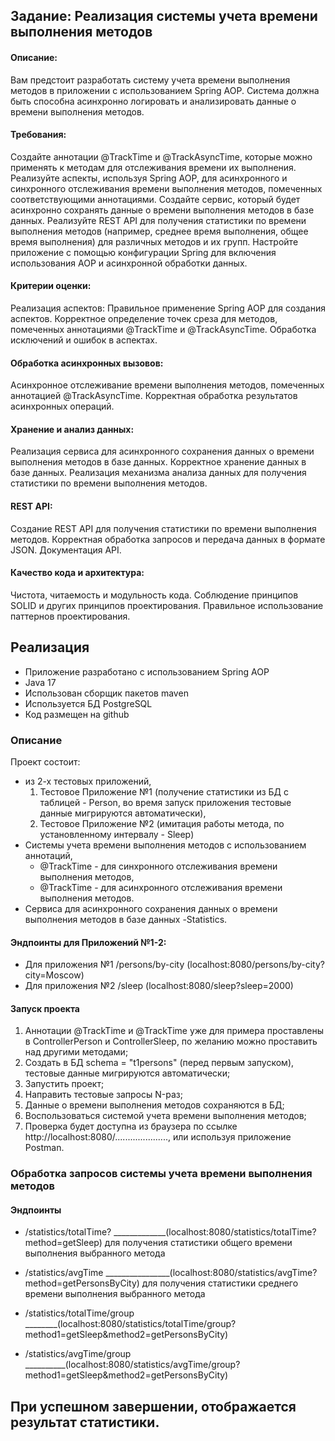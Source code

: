 ## Задание: Реализация системы учета времени выполнения методов

#### Описание:
Вам предстоит разработать систему учета времени выполнения методов в приложении с использованием Spring AOP. Система должна быть способна асинхронно логировать и анализировать данные о времени выполнения методов.

#### Требования:
Создайте аннотации @TrackTime и @TrackAsyncTime, которые можно применять к методам для отслеживания времени их выполнения.
Реализуйте аспекты, используя Spring AOP, для асинхронного и синхронного отслеживания времени выполнения методов, помеченных соответствующими аннотациями.
Создайте сервис, который будет асинхронно сохранять данные о времени выполнения методов в базе данных.
Реализуйте REST API для получения статистики по времени выполнения методов (например, среднее время выполнения, общее время выполнения) для различных методов и их групп.
Настройте приложение с помощью конфигурации Spring для включения использования AOP и асинхронной обработки данных.

#### Критерии оценки:
Реализация аспектов:
Правильное применение Spring AOP для создания аспектов.
Корректное определение точек среза для методов, помеченных аннотациями @TrackTime и @TrackAsyncTime.
Обработка исключений и ошибок в аспектах.

#### Обработка асинхронных вызовов:
Асинхронное отслеживание времени выполнения методов, помеченных аннотацией @TrackAsyncTime.
Корректная обработка результатов асинхронных операций.

#### Хранение и анализ данных:
Реализация сервиса для асинхронного сохранения данных о времени выполнения методов в базе данных.
Корректное хранение данных в базе данных.
Реализация механизма анализа данных для получения статистики по времени выполнения методов.

#### REST API:
Создание REST API для получения статистики по времени выполнения методов.
Корректная обработка запросов и передача данных в формате JSON.
Документация API.

#### Качество кода и архитектура:
Чистота, читаемость и модульность кода.
Соблюдение принципов SOLID и других принципов проектирования.
Правильное использование паттернов проектирования.

## Реализация
- Приложение разработано с использованием Spring AOP 
- Java 17
- Использован сборщик пакетов maven
- Используется БД PostgreSQL 
- Код размещен на github

### Описание

Проект состоит:

-  из 2-х тестовых  приложений,
     1. Тестовое Приложение №1 (получение статистики из БД c таблицей - Person, во время запуск приложения тестовые данные мигрируются автоматически),
     2. Тестовое Приложение №2 (имитация работы метода, по установленному интервалу - Sleep)
- Системы учета времени выполнения методов с использованием аннотаций,
     - @TrackTime - для  синхронного отслеживания времени выполнения методов,
     - @TrackTime - для асинхронного  отслеживания времени выполнения методов.
- Сервиса для асинхронного сохранения данных о времени выполнения методов в базе данных -Statistics.

#### Эндпоинты для Приложений №1-2:
- Для приложения №1    /persons/by-city  (localhost:8080/persons/by-city?city=Moscow)
- Для приложения №2    /sleep            (localhost:8080/sleep?sleep=2000)

#### Запуск проекта 

1. Аннотации @TrackTime и @TrackTime уже для примера проставлены в ControllerPerson и ControllerSleep, по желанию можно проставить над другими методами;
2. Создать в БД schema = "t1persons" (перед первым запуском), тестовые данные мигрируются автоматически;
3. Запустить проект;
4. Направить тестовые запросы N-раз;
5. Данные о времени выполнения методов сохраняются в БД;
6. Воспользоваться системой учета времени выполнения методов;
7. Проверка будет доступна из браузера по ссылке http://localhost:8080/....................., или используя приложение Postman.

### Обработка запросов системы учета времени выполнения методов

#### Эндпоинты 
- /statistics/totalTime? _____________(localhost:8080/statistics/totalTime?method=getSleep) 
   для получения статистики общего времени выполнения выбранного метода 

- /statistics/avgTime ________________(localhost:8080/statistics/avgTime?method=getPersonsByCity)
   для получения статистики среднего времени выполнения выбранного метода

- /statistics/totalTime/group ________(localhost:8080/statistics/totalTime/group?method1=getSleep&method2=getPersonsByCity)
  
- /statistics/avgTime/group __________(localhost:8080/statistics/avgTime/group?method1=getSleep&method2=getPersonsByCity)

## При успешном завершении, отображается результат статистики.